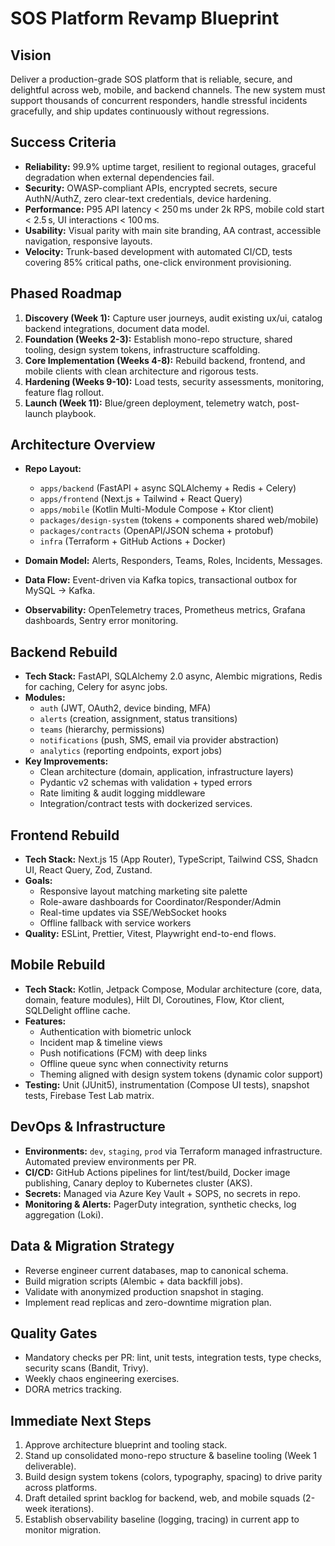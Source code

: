 # SOS Platform Revamp Blueprint

## Vision
Deliver a production-grade SOS platform that is reliable, secure, and delightful across web, mobile, and backend channels. The new system must support thousands of concurrent responders, handle stressful incidents gracefully, and ship updates continuously without regressions.

## Success Criteria
- **Reliability:** 99.9% uptime target, resilient to regional outages, graceful degradation when external dependencies fail.
- **Security:** OWASP-compliant APIs, encrypted secrets, secure AuthN/AuthZ, zero clear-text credentials, device hardening.
- **Performance:** P95 API latency < 250 ms under 2k RPS, mobile cold start < 2.5 s, UI interactions < 100 ms.
- **Usability:** Visual parity with main site branding, AA contrast, accessible navigation, responsive layouts.
- **Velocity:** Trunk-based development with automated CI/CD, tests covering 85% critical paths, one-click environment provisioning.

## Phased Roadmap
1. **Discovery (Week 1):** Capture user journeys, audit existing ux/ui, catalog backend integrations, document data model.
2. **Foundation (Weeks 2-3):** Establish mono-repo structure, shared tooling, design system tokens, infrastructure scaffolding.
3. **Core Implementation (Weeks 4-8):** Rebuild backend, frontend, and mobile clients with clean architecture and rigorous tests.
4. **Hardening (Weeks 9-10):** Load tests, security assessments, monitoring, feature flag rollout.
5. **Launch (Week 11):** Blue/green deployment, telemetry watch, post-launch playbook.

## Architecture Overview
- **Repo Layout:**
  - `apps/backend` (FastAPI + async SQLAlchemy + Redis + Celery)
  - `apps/frontend` (Next.js + Tailwind + React Query)
  - `apps/mobile` (Kotlin Multi-Module Compose + Ktor client)
  - `packages/design-system` (tokens + components shared web/mobile)
  - `packages/contracts` (OpenAPI/JSON schema + protobuf)
  - `infra` (Terraform + GitHub Actions + Docker)

- **Domain Model:** Alerts, Responders, Teams, Roles, Incidents, Messages.
- **Data Flow:** Event-driven via Kafka topics, transactional outbox for MySQL -> Kafka.
- **Observability:** OpenTelemetry traces, Prometheus metrics, Grafana dashboards, Sentry error monitoring.

## Backend Rebuild
- **Tech Stack:** FastAPI, SQLAlchemy 2.0 async, Alembic migrations, Redis for caching, Celery for async jobs.
- **Modules:**
  - `auth` (JWT, OAuth2, device binding, MFA)
  - `alerts` (creation, assignment, status transitions)
  - `teams` (hierarchy, permissions)
  - `notifications` (push, SMS, email via provider abstraction)
  - `analytics` (reporting endpoints, export jobs)
- **Key Improvements:**
  - Clean architecture (domain, application, infrastructure layers)
  - Pydantic v2 schemas with validation + typed errors
  - Rate limiting & audit logging middleware
  - Integration/contract tests with dockerized services.

## Frontend Rebuild
- **Tech Stack:** Next.js 15 (App Router), TypeScript, Tailwind CSS, Shadcn UI, React Query, Zod, Zustand.
- **Goals:**
  - Responsive layout matching marketing site palette
  - Role-aware dashboards for Coordinator/Responder/Admin
  - Real-time updates via SSE/WebSocket hooks
  - Offline fallback with service workers
- **Quality:** ESLint, Prettier, Vitest, Playwright end-to-end flows.

## Mobile Rebuild
- **Tech Stack:** Kotlin, Jetpack Compose, Modular architecture (core, data, domain, feature modules), Hilt DI, Coroutines, Flow, Ktor client, SQLDelight offline cache.
- **Features:**
  - Authentication with biometric unlock
  - Incident map & timeline views
  - Push notifications (FCM) with deep links
  - Offline queue sync when connectivity returns
  - Theming aligned with design system tokens (dynamic color support)
- **Testing:** Unit (JUnit5), instrumentation (Compose UI tests), snapshot tests, Firebase Test Lab matrix.

## DevOps & Infrastructure
- **Environments:** `dev`, `staging`, `prod` via Terraform managed infrastructure. Automated preview environments per PR.
- **CI/CD:** GitHub Actions pipelines for lint/test/build, Docker image publishing, Canary deploy to Kubernetes cluster (AKS).
- **Secrets:** Managed via Azure Key Vault + SOPS, no secrets in repo.
- **Monitoring & Alerts:** PagerDuty integration, synthetic checks, log aggregation (Loki).

## Data & Migration Strategy
- Reverse engineer current databases, map to canonical schema.
- Build migration scripts (Alembic + data backfill jobs).
- Validate with anonymized production snapshot in staging.
- Implement read replicas and zero-downtime migration plan.

## Quality Gates
- Mandatory checks per PR: lint, unit tests, integration tests, type checks, security scans (Bandit, Trivy).
- Weekly chaos engineering exercises.
- DORA metrics tracking.

## Immediate Next Steps
1. Approve architecture blueprint and tooling stack.
2. Stand up consolidated mono-repo structure & baseline tooling (Week 1 deliverable).
3. Build design system tokens (colors, typography, spacing) to drive parity across platforms.
4. Draft detailed sprint backlog for backend, web, and mobile squads (2-week iterations).
5. Establish observability baseline (logging, tracing) in current app to monitor migration.
